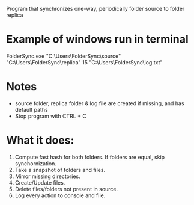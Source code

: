 Program that synchronizes one-way, periodically folder source to folder replica

# Example of windows run in terminal
FolderSync.exe "C:\Users\FolderSync\source" "C:\Users\FolderSync\replica" 15 "C:\Users\FolderSync\log.txt"

# Notes
- source folder, replica folder & log file are created if missing, and has default paths
- Stop program with CTRL + C

# What it does:
1. Compute fast hash for both folders. If folders are equal, skip synchornization.
2. Take a snapshot of folders and files.
3. Mirror missing directories.
4. Create/Update files.
5. Delete files/folders not present in source.
6. Log every action to console and file.

